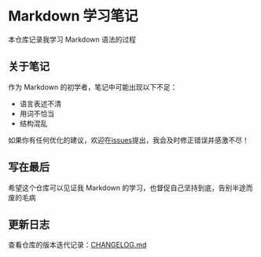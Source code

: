 # Markdown 学习笔记  

本仓库记录我学习 Markdown 语法的过程

## 关于笔记
作为 Markdown 的初学者，笔记中可能出现以下不足：
- 语言表述不清
- 用词不恰当
- 结构混乱

如果你有任何优化的建议，欢迎在[issues](https://github.com/Gaizhedu/markdown-learning-notes/issues)提出，我会及时修正错误并感激不尽！
## 写在最后
希望这个仓库可以见证我 Markdown 的学习，也督促自己坚持到底，告别半途而废的毛病

## 更新日志  
查看仓库的版本迭代记录：[CHANGELOG.md](CHANGELOG.md)  
